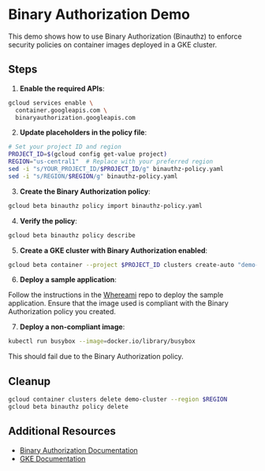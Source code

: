 # Binary Authorization Demo

This demo shows how to use Binary Authorization (Binauthz) to enforce security policies on container images deployed in a GKE cluster.

## Steps

1. **Enable the required APIs**:

```bash
gcloud services enable \
  container.googleapis.com \
  binaryauthorization.googleapis.com
```

2. **Update placeholders in the policy file**:

```bash
# Set your project ID and region
PROJECT_ID=$(gcloud config get-value project)
REGION="us-central1"  # Replace with your preferred region
sed -i "s/YOUR_PROJECT_ID/$PROJECT_ID/g" binauthz-policy.yaml
sed -i "s/REGION/$REGION/g" binauthz-policy.yaml
```

3. **Create the Binary Authorization policy**:

```bash
gcloud beta binauthz policy import binauthz-policy.yaml
 ```

4. **Verify the policy**:

```bash
gcloud beta binauthz policy describe
```

5. **Create a GKE cluster with Binary Authorization enabled**:

```bash
gcloud beta container --project $PROJECT_ID clusters create-auto "demo-cluster" --region $REGION --release-channel "regular" --tier "standard" --enable-ip-access --no-enable-google-cloud-access --network "projects/${PROJECT_ID}/global/networks/default" --subnetwork "projects/${PROJECT_ID}/regions/${PROJECT_ID}/subnetworks/default" --cluster-ipv4-cidr "/17" --binauthz-evaluation-mode=POLICY_BINDINGS_AND_PROJECT_SINGLETON_POLICY_ENFORCE
```

6. **Deploy a sample application**:

Follow the instructions in the [Whereami](https://github.com/gallaglo/whereami) repo to deploy the sample application. Ensure that the image used is compliant with the Binary Authorization policy you created.

7. **Deploy a non-compliant image**:

```bash
kubectl run busybox --image=docker.io/library/busybox
```

This should fail due to the Binary Authorization policy.

## Cleanup

```bash
gcloud container clusters delete demo-cluster --region $REGION
gcloud beta binauthz policy delete
```

## Additional Resources

- [Binary Authorization Documentation](https://cloud.google.com/binary-authorization/docs)
- [GKE Documentation](https://cloud.google.com/kubernetes-engine/docs)
